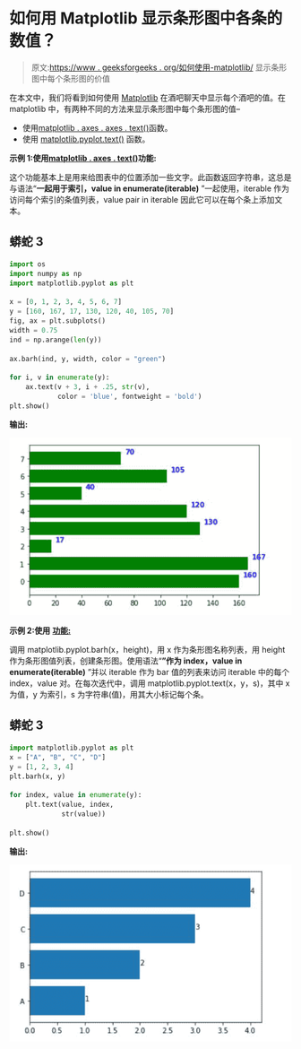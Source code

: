 # 如何用 Matplotlib 显示条形图中各条的数值？

> 原文:[https://www . geeksforgeeks . org/如何使用-matplotlib/](https://www.geeksforgeeks.org/how-to-display-the-value-of-each-bar-in-a-bar-chart-using-matplotlib/) 显示条形图中每个条形图的价值

在本文中，我们将看到如何使用 [Matplotlib](https://www.geeksforgeeks.org/python-introduction-matplotlib/) 在酒吧聊天中显示每个酒吧的值。在 matplotlib 中，有两种不同的方法来显示条形图中每个条形图的值–

*   使用[matplotlib . axes . axes . text()](https://www.geeksforgeeks.org/matplotlib-axes-axes-text-in-python/)函数。
*   使用 [matplotlib.pyplot.text()](https://www.geeksforgeeks.org/matplotlib-pyplot-text-function-in-python/) 函数。

**示例 1:使用**[**matplotlib . axes . text()**](https://www.geeksforgeeks.org/matplotlib-axes-axes-text-in-python/)**功能:**

这个功能基本上是用来给图表中的位置添加一些文字。此函数返回字符串，这总是与语法“**一起用于索引，value in enumerate(iterable)** ”一起使用，iterable 作为访问每个索引的条值列表，value pair in iterable 因此它可以在每个条上添加文本。

## 蟒蛇 3

```py
import os
import numpy as np
import matplotlib.pyplot as plt

x = [0, 1, 2, 3, 4, 5, 6, 7]
y = [160, 167, 17, 130, 120, 40, 105, 70]
fig, ax = plt.subplots()
width = 0.75
ind = np.arange(len(y))

ax.barh(ind, y, width, color = "green")

for i, v in enumerate(y):
    ax.text(v + 3, i + .25, str(v), 
            color = 'blue', fontweight = 'bold')
plt.show()
```

**输出:**

![](img/581e56afe114477d71eb4db28d406a88.png)

**示例 2:使用** [**功能:**](https://www.geeksforgeeks.org/matplotlib-pyplot-text-function-in-python/)

调用 matplotlib.pyplot.barh(x，height)，用 x 作为条形图名称列表，用 height 作为条形图值列表，创建条形图。使用语法“**”作为 index，value in enumerate(iterable)** ”并以 iterable 作为 bar 值的列表来访问 iterable 中的每个 index，value 对。在每次迭代中，调用 matplotlib.pyplot.text(x，y，s)，其中 x 为值，y 为索引，s 为字符串(值)，用其大小标记每个条。

## 蟒蛇 3

```py
import matplotlib.pyplot as plt
x = ["A", "B", "C", "D"]
y = [1, 2, 3, 4]
plt.barh(x, y)

for index, value in enumerate(y):
    plt.text(value, index,
             str(value))

plt.show()
```

**输出:**

![](img/ba51ee3917c6df144270a58b235afd24.png)
